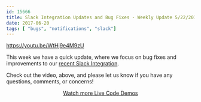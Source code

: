 ```yaml
---
id: 15666
title: Slack Integration Updates and Bug Fixes - Weekly Update 5/22/2017
date: 2017-06-20
tags: [ "bugs", "notifications", "slack"]
---
```

https://youtu.be/WtHj9e4M9zU

This week we have a quick update, where we focus on bug fixes and improvements to our [recent Slack Integration](/exceptionless-slack-integration/).

Check out the video, above, and please let us know if you have any questions, comments, or concerns!

<p style="text-align: center;">
  <a href="/category/weekly-updates/">Watch more Live Code Demos</a>
</p>
